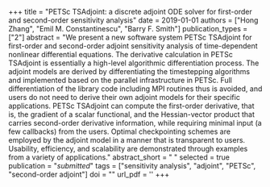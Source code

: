 +++
title = "PETSc TSAdjoint: a discrete adjoint ODE solver for first-order and second-order sensitivity analysis"
date = 2019-01-01
authors = ["Hong Zhang", "Emil M. Constantinescu", "Barry F. Smith"]
publication_types = ["2"]
abstract = "We present a new software system PETSc TSAdjoint for first-order and second-order adjoint sensitivity analysis of time-dependent nonlinear differential equations. The derivative calculation in PETSc TSAdjoint is essentially a high-level algorithmic differentiation process. The adjoint models are derived by differentiating the timestepping algorithms and implemented based on the parallel infrastructure in PETSc. Full differentiation of the library code including MPI routines thus is avoided, and users do not need to derive their own adjoint models for their specific applications. PETSc TSAdjoint can compute the first-order derivative, that is, the gradient of a scalar functional, and the Hessian-vector product that carries second-order derivative information, while requiring minimal input (a few callbacks) from the users. Optimal checkpointing schemes are employed by the adjoint model in a manner that is transparent to users. Usability, efficiency, and scalability are demonstrated through examples from a variety of applications."
abstract_short = " "
selected = true
publication = "*submitted*"
tags = ["sensitivity analysis", "adjoint", "PETSc", "second-order adjoint"]
doi = ""
url_pdf = ''
+++

